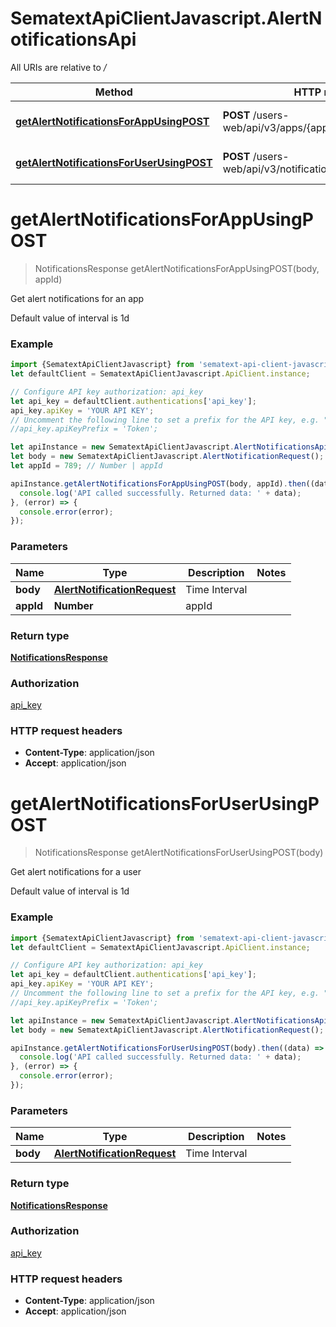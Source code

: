 # SematextApiClientJavascript.AlertNotificationsApi

All URIs are relative to */*

| Method                                                                                                      | HTTP request                                                 | Description                        |
| ----------------------------------------------------------------------------------------------------------- | ------------------------------------------------------------ | ---------------------------------- |
| [**getAlertNotificationsForAppUsingPOST**](AlertNotificationsApi.md#getAlertNotificationsForAppUsingPOST)   | **POST** /users-web/api/v3/apps/{appId}/notifications/alerts | Get alert notifications for an app |
| [**getAlertNotificationsForUserUsingPOST**](AlertNotificationsApi.md#getAlertNotificationsForUserUsingPOST) | **POST** /users-web/api/v3/notifications/alerts              | Get alert notifications for a user |

<a name="getAlertNotificationsForAppUsingPOST"></a>

# **getAlertNotificationsForAppUsingPOST**

> NotificationsResponse getAlertNotificationsForAppUsingPOST(body, appId)

Get alert notifications for an app

Default value of interval is 1d

### Example

```javascript
import {SematextApiClientJavascript} from 'sematext-api-client-javascript';
let defaultClient = SematextApiClientJavascript.ApiClient.instance;

// Configure API key authorization: api_key
let api_key = defaultClient.authentications['api_key'];
api_key.apiKey = 'YOUR API KEY';
// Uncomment the following line to set a prefix for the API key, e.g. "Token" (defaults to null)
//api_key.apiKeyPrefix = 'Token';

let apiInstance = new SematextApiClientJavascript.AlertNotificationsApi();
let body = new SematextApiClientJavascript.AlertNotificationRequest(); // AlertNotificationRequest | Time Interval
let appId = 789; // Number | appId

apiInstance.getAlertNotificationsForAppUsingPOST(body, appId).then((data) => {
  console.log('API called successfully. Returned data: ' + data);
}, (error) => {
  console.error(error);
});

```

### Parameters

| Name      | Type                                                        | Description   | Notes |
| --------- | ----------------------------------------------------------- | ------------- | ----- |
| **body**  | [**AlertNotificationRequest**](AlertNotificationRequest.md) | Time Interval |
| **appId** | **Number**                                                  | appId         |

### Return type

[**NotificationsResponse**](NotificationsResponse.md)

### Authorization

[api_key](../README.md#api_key)

### HTTP request headers

- **Content-Type**: application/json
- **Accept**: application/json

<a name="getAlertNotificationsForUserUsingPOST"></a>

# **getAlertNotificationsForUserUsingPOST**

> NotificationsResponse getAlertNotificationsForUserUsingPOST(body)

Get alert notifications for a user

Default value of interval is 1d

### Example

```javascript
import {SematextApiClientJavascript} from 'sematext-api-client-javascript';
let defaultClient = SematextApiClientJavascript.ApiClient.instance;

// Configure API key authorization: api_key
let api_key = defaultClient.authentications['api_key'];
api_key.apiKey = 'YOUR API KEY';
// Uncomment the following line to set a prefix for the API key, e.g. "Token" (defaults to null)
//api_key.apiKeyPrefix = 'Token';

let apiInstance = new SematextApiClientJavascript.AlertNotificationsApi();
let body = new SematextApiClientJavascript.AlertNotificationRequest(); // AlertNotificationRequest | Time Interval

apiInstance.getAlertNotificationsForUserUsingPOST(body).then((data) => {
  console.log('API called successfully. Returned data: ' + data);
}, (error) => {
  console.error(error);
});

```

### Parameters

| Name     | Type                                                        | Description   | Notes |
| -------- | ----------------------------------------------------------- | ------------- | ----- |
| **body** | [**AlertNotificationRequest**](AlertNotificationRequest.md) | Time Interval |

### Return type

[**NotificationsResponse**](NotificationsResponse.md)

### Authorization

[api_key](../README.md#api_key)

### HTTP request headers

- **Content-Type**: application/json
- **Accept**: application/json
